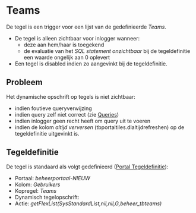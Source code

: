# Teams

De tegel is een trigger voor een lijst van de gedefinieerde *Teams*.

  * De tegel is alleen zichtbaar voor inlogger wanneer: 
    * deze aan hem/haar is toegekend 
    * de evaluatie van het *SQL statement onzichtbaar* bij de tegeldefinitie een waarde ongelijk aan 0 oplevert
  * Een tegel is disabled indien zo aangevinkt bij de tegeldefinitie.

## Probleem

Het dynamische opschrift op tegels is niet zichtbaar:

  * indien foutieve queryverwijzing 
  * indien query zelf niet correct (zie [Queries](/docs/instellen_inrichten/queries.md))
  * indien inlogger geen recht heeft om query uit te voeren 
  * indien de kolom *altijd verversen* (tbportaltiles.dlaltijdrefreshen) op de tegeldefinitie uitgevinkt is.

## Tegeldefinitie

De tegel is standaard als volgt gedefinieerd ([Portal Tegeldefinitie](/docs/instellen_inrichten/portaldefinitie/portal_tegel.md)):

  * Portaal: *beheerportaal-NIEUW*
  * Kolom: *Gebruikers*
  * Kopregel: *Teams*
  * Dynamisch tegelopschrift: 
  * Actie: *getFlexList(SysStandardList,nil,nil,G,beheer_tbteams)*

